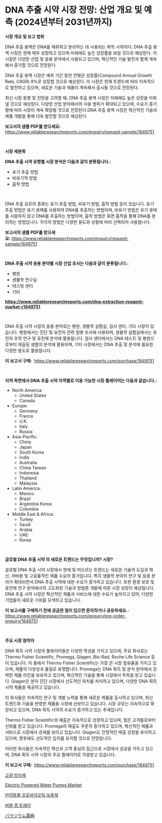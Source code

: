 <p><h1>DNA 추출 시약 시장 전망: 산업 개요 및 예측 (2024년부터 2031년까지)</h1></p><p><strong>시장 개요 및 보고 범위</strong></p>
<p><p>DNA 추출 용액은 DNA를 채취하고 분리하는 데 사용되는 화학 시약이다. DNA 추출 용액 시장은 현재 매우 성장하고 있으며 미래에도 높은 성장률을 보일 것으로 예상된다. 이 시장은 다양한 산업 및 응용 분야에서 사용되고 있으며, 혁신적인 기술 발전과 함께 계속해서 증가할 것으로 전망된다.</p><p>DNA 추출 용액 시장은 예측 기간 동안 연평균 성장률(Compound Annual Growth Rate, CAGR) 9%로 성장할 것으로 예상된다. 이 시장은 현재 트렌드에 따라 지속적으로 발전하고 있으며, 새로운 기술과 제품이 계속해서 출시될 것으로 전망된다.</p><p>최신 시장 동향 및 전망을 고려할 때, DNA 추출 용액 시장은 미래에도 높은 성장을 이뤄낼 것으로 예상된다. 다양한 산업 분야에서의 사용 범위가 확대되고 있으며, 수요가 증가함에 따라 시장이 계속 확장될 것으로 전망된다.DNA 추출 용액 시장은 혁신적인 기술과 제품 개발을 통해 더욱 발전할 것으로 예상된다.</p></p>
<p><strong>보고서의 샘플 PDF를 받으세요:</strong> <a href="https://www.reliableresearchreports.com/enquiry/request-sample/1649751">https://www.reliableresearchreports.com/enquiry/request-sample/1649751</a></p>
<p>&nbsp;</p>
<p><strong>시장 세분화</strong></p>
<p><strong>DNA 추출 시약 유형별 시장 분석은 다음과 같이 분류됩니다.:</strong></p>
<p><ul><li>유기 추출 방법</li><li>비유기적 방법</li><li>흡착 방법</li></ul></p>
<p>&nbsp;</p>
<p><p>DNA 추출 요르의 종류는 유기 추출 방법, 비유기 방법, 흡착 방법 등이 있습니다. 유기 추출 방법은 유기 용매를 사용하여 DNA를 추출하는 방법이며, 비유기 방법은 유기 용매를 사용하지 않고 DNA를 추출하는 방법이며, 흡착 방법은 표면 흡착을 통해 DNA를 분리하는 방법입니다. 각각의 방법은 다양한 용도와 상황에 따라 선택되어 사용됩니다.</p></p>
<p><strong>보고서의 샘플 PDF를 받으세요:</strong>&nbsp;<a href="https://www.reliableresearchreports.com/enquiry/request-sample/1649751">https://www.reliableresearchreports.com/enquiry/request-sample/1649751</a></p>
<p>&nbsp;</p>
<p><strong> DNA 추출 시약 응용 분야별 시장 산업 조사는 다음과 같이 분류됩니다.:</strong></p>
<p><ul><li>병원</li><li>생물학 연구실</li><li>테스팅 센터</li><li>기타</li></ul></p>
<p><strong><a href="https://www.reliableresearchreports.com/dna-extraction-reagent-market-r1649751">https://www.reliableresearchreports.com/dna-extraction-reagent-market-r1649751</a></strong></p>
<p>&nbsp;</p>
<p><p>DNA 추출 시약 시장의 응용 분야로는 병원, 생물학 실험실, 검사 센터, 기타 시장이 있습니다. 병원에서는 진단 및 유전자 관련 질병 조사에 사용되며, 생물학 실험실에서는 유전자 조작 연구 및 유전체 분석에 활용됩니다. 검사 센터에서는 DNA 테스트 및 병원으로부터 제출된 샘플의 분석에 활용되며, 기타 시장에서는 DNA 추출 및 분석에 필요한 다양한 용도로 활용됩니다.</p></p>
<p><strong>이 보고서 구매:</strong>&nbsp; <a href="https://www.reliableresearchreports.com/purchase/1649751">https://www.reliableresearchreports.com/purchase/1649751</a></p>
<p>&nbsp;</p>
<p><strong>지역 측면에서 DNA 추출 시약 지역별로 이용 가능한 시장 플레이어는 다음과 같습니다.:</strong></p>
<p><ul>
    <li>
        North America:
        <ul>
            <li>United States</li>
            <li>Canada</li>
        </ul>
    </li>
    <li>
        Europe:
        <ul>
            <li>Germany</li>
            <li>France</li>
            <li>U.K.</li>
            <li>Italy</li>
            <li>Russia</li>
        </ul>
    </li>
    <li>
        Asia-Pacific:
        <ul>
            <li>China</li>
            <li>Japan</li>
            <li>South Korea</li>
            <li>India</li>
            <li>Australia</li>
            <li>China Taiwan</li>
            <li>Indonesia</li>
            <li>Thailand</li>
            <li>Malaysia</li>
        </ul>
    </li>
    <li>
        Latin America:
        <ul>
            <li>Mexico</li>
            <li>Brazil</li>
            <li>Argentina Korea</li>
            <li>Colombia</li>
        </ul>
    </li>
    <li>
        Middle East & Africa:
        <ul>
            <li>Turkey</li>
            <li>Saudi</li>
            <li>Arabia</li>
            <li>UAE</li>
            <li>Korea</li>
        </ul>
    </li>
    </ul></p>
<p>&nbsp;</p>
<p><strong>글로벌 DNA 추출 시약 의 새로운 트렌드는 무엇입니까? 시장?</strong></p>
<p><p>글로벌 DNA 추출 시약 시장에서 현재 및 떠오르는 트렌드는 새로운 기술의 도입과 혁신, 저비용 및 고효율적인 제품 수요의 증가입니다. 특히 생물학 분야의 연구 및 응용 분야가 확대되면서 DNA 추출 시약에 대한 수요가 증가하고 있습니다. 또한 환경 보호 및 유전체 연구 분야에서의 고도화된 기술과 방법론 개발에 따른 시장 성장이 예상됩니다. DNA 추출 시약 시장은 혁신적인 제품과 서비스에 대한 수요가 높아지고 있어, 다양한 기업들이 새로운 기회를 모색하고 있습니다.</p></p>
<p><strong>이 보고서를 구매하기 전에 궁금한 점이 있으면 문의하거나 공유하세요.</strong>- <a href="https://www.reliableresearchreports.com/enquiry/pre-order-enquiry/1649751">https://www.reliableresearchreports.com/enquiry/pre-order-enquiry/1649751</a></p>
<p>&nbsp;</p>
<p><strong>주요 시장 참여자</strong></p>
<p><p>DNA 획득 시약 시장의 플레이어들은 다양한 특성을 가지고 있으며, 주요 회사로는 Thermo Fisher Scientific, Promega, Qiagen, Bio-Rad, Roche Life Science 등이 있습니다. 이 중에서 Thermo Fisher Scientific는 가장 큰 시장 점유율을 가지고 있으며, 제품의 다양성과 품질로 유명합니다. Promega는 DNA 획득 및 분석 분야에서 강력한 제품 라인을 보유하고 있으며, 혁신적인 기술을 통해 시장에서 주목을 받고 있습니다. Qiagen은 분자 진단 시장에서 선도적인 위치를 차지하고 있으며, 다양한 DNA 획득 시약 제품을 제공하고 있습니다.</p><p>이 회사들은 지속적인 연구 및 개발 노력을 통해 새로운 제품을 출시하고 있으며, 최신 트렌드와 기술을 반영한 제품을 시장에 선보이고 있습니다. 시장 규모는 지속적으로 확장되고 있으며, DNA 획득 시약의 수요가 증가하고 있는 추세입니다.</p><p>Thermo Fisher Scientific의 매출은 지속적으로 성장하고 있으며, 많은 고객들로부터 신뢰를 받고 있습니다. Promega의 매출도 꾸준히 증가하고 있으며, 혁신적인 제품과 서비스로 시장에서 강세를 보이고 있습니다. Qiagen도 안정적인 매출 성장을 유지하고 있으며, 향후에도 선도적인 입지를 유지할 것으로 전망됩니다.</p><p>이러한 회사들은 지속적인 혁신과 고객 중심의 접근으로 시장에서 성공을 거두고 있으며, DNA 획득 시약 시장의 주요 플레이어로 각광받고 있습니다.</p></p>
<p><strong>이 보고서 구매:</strong>&nbsp;&nbsp;<a href="https://www.reliableresearchreports.com/purchase/1649751">https://www.reliableresearchreports.com/purchase/1649751</a></p>
<p><p><a href="https://medium.com/@jamar_anas/%EA%B3%B1%EA%B2%8C-%EC%9D%91%EA%B2%B0-%EB%B0%A9%EC%A7%80%EC%A0%9C-%EC%8B%9C%EC%9E%A5-%EC%8B%9C%EC%9E%A5-cagr-%EC%8B%9C%EC%9E%A5-%EB%8F%99%ED%96%A5-%EB%B0%8F-%EC%84%B1%EC%9E%A5-%EC%A0%84%EB%9E%B5%EC%97%90-%EB%8C%80%ED%95%9C-%ED%86%B5%EC%B0%B0%EB%A0%A5-d061534ea351">고결 방지제</a></p><p><a href="https://github.com/ChiragRp1/Market-Research-Report-List-4/blob/main/electric-powered-water-pumps-market.md">Electric Powered Water Pumps Market</a></p><p><a href="https://github.com/vsckjg50460/Market-Research-Report-List-1/blob/main/944887128738.md">반려동물 프로바이오틱 보충제</a></p><p><a href="https://github.com/akzkkws047661437/Market-Research-Report-List-1/blob/main/699926428737.md">버블 캡 트레이</a></p><p><a href="https://github.com/EstelWisozk1/Market-Research-Report-List-1/blob/main/485483631273.md">パラジウム電極</a></p></p>